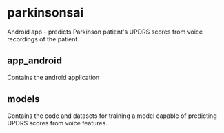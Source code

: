 # parkinsonsai
Android app - predicts Parkinson patient's UPDRS scores from voice recordings of the patient.

## app_android
Contains the android application

## models
Contains the code and datasets for training a model capable of predicting UPDRS scores from voice features.
